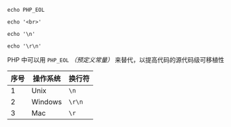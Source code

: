`echo PHP_EOL`

`echo '<br>'`

`echo '\n'`

`echo '\r\n'`



PHP 中可以用 `PHP_EOL` *（预定义常量）* 来替代，以提高代码的源代码级可移植性

| 序号 | 操作系统 | 换行符 |
| ---- | -------- | ------ |
| 1    | Unix     | `\n`   |
| 2    | Windows  | `\r\n` |
| 3    | Mac      | `\r`   |

